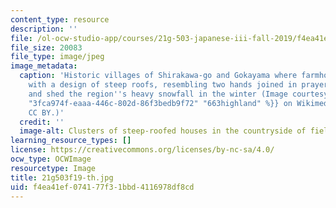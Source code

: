 ```yaml
---
content_type: resource
description: ''
file: /ol-ocw-studio-app/courses/21g-503-japanese-iii-fall-2019/f4ea41ef074177f31bbd4116978df8cd_21g503f19-th.jpg
file_size: 20083
file_type: image/jpeg
image_metadata:
  caption: 'Historic villages of Shirakawa-go and Gokayama where farmhouses were built
    with a design of steep roofs, resembling two hands joined in prayer, to withstand
    and shed the region''s heavy snowfall in the winter (Image courtesy of {{% resource_link
    "3fca974f-eaaa-446c-802d-86f3bedb9f72" "663highland" %}} on Wikimedia. License:
    CC BY.)'
  credit: ''
  image-alt: Clusters of steep-roofed houses in the countryside of fields
learning_resource_types: []
license: https://creativecommons.org/licenses/by-nc-sa/4.0/
ocw_type: OCWImage
resourcetype: Image
title: 21g503f19-th.jpg
uid: f4ea41ef-0741-77f3-1bbd-4116978df8cd
---
```

